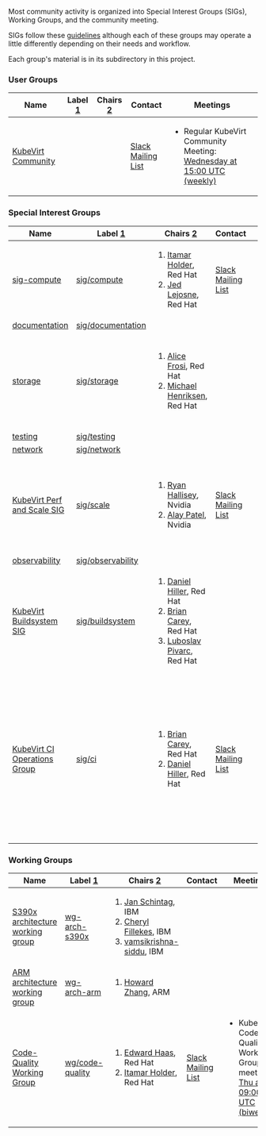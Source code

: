 
<!---
This is an autogenerated file!

Please do not edit this file directly, but instead make changes to the
sigs.yaml file in the project root.

To understand how this file is generated, see github.com/kubevirt/community/tree/main/generator/cmd/sigs/README.md
--->

Most community activity is organized into Special Interest Groups (SIGs),
Working Groups, and the community meeting.

SIGs follow these [guidelines](GOVERNANCE.md) although each of these groups may operate a little differently
depending on their needs and workflow.

Each group's material is in its subdirectory in this project.


### User Groups

| Name | Label [1] | Chairs [2] | Contact | Meetings |
|------|-----------|------------|---------|----------|
|[KubeVirt Community](kubevirt-community/charter.md) | | <ol></ol> |[Slack](virtualization)<br/> [Mailing List](https://groups.google.com/forum/#!forum/kubevirt-dev) |<ul><li>Regular KubeVirt Community Meeting: [ Wednesday at 15:00 UTC (weekly) ](https://zoom.us/j/92221936273)</li></ul> |




### Special Interest Groups

| Name | Label [1] | Chairs [2] | Contact | Meetings |
|------|-----------|------------|---------|----------|
|[sig-compute](sig-compute/charter.md) |[sig/compute](https://github.com/kubevirt/kubevirt/labels/sig/compute) | <ol><li>[Itamar Holder](https://github.com/iholder101), Red Hat</li><li>[Jed Lejosne](https://github.com/jean-edouard), Red Hat</li></ol> |[Slack](kubevirt-dev)<br/> [Mailing List](https://groups.google.com/forum/#!forum/kubevirt-dev) |<ul></ul> |
|[documentation](sig-documentation/charter.md) |[sig/documentation](https://github.com/kubevirt/kubevirt/labels/sig/documentation) |  | |<ul></ul> |
|[storage](sig-storage/charter.md) |[sig/storage](https://github.com/kubevirt/kubevirt/labels/sig/storage) | <ol><li>[Alice Frosi](https://github.com/alicefr), Red Hat</li><li>[Michael Henriksen](https://github.com/mhenriks), Red Hat</li></ol> | |<ul><li>KubeVirt Storage SIG Meeting: [ Monday at 1:00 PM UTC (bimonthly) ](https://zoom.us/j/97050528531)</li></ul> |
|[testing](sig-testing/charter.md) |[sig/testing](https://github.com/kubevirt/kubevirt/labels/sig/testing) |  | |<ul></ul> |
|[network](sig-network/charter.md) |[sig/network](https://github.com/kubevirt/kubevirt/labels/sig/network) |  | |<ul></ul> |
|[KubeVirt Perf and Scale SIG](sig-scale/charter.md) |[sig/scale](https://github.com/kubevirt/kubevirt/labels/sig/scale) | <ol><li>[Ryan Hallisey](https://github.com/rthallisey), Nvidia</li><li>[Alay Patel](https://github.com/alaypatel07), Nvidia</li></ol> |[Slack](kubevirt-dev)<br/> [Mailing List](https://groups.google.com/forum/#!forum/kubevirt-dev) |<ul><li>KubeVirt Perf and Scale SIG Meeting: [ Thursday at 14:00 UTC (bimonthy) ](https://zoom.us/j/3205945033)</li></ul> |
|[observability](sig-observability/charter.md) |[sig/observability](https://github.com/kubevirt/kubevirt/labels/sig/observability) |  | |<ul></ul> |
|[KubeVirt Buildsystem SIG](sig-buildsystem/charter.md) |[sig/buildsystem](https://github.com/kubevirt/kubevirt/labels/sig/buildsystem) | <ol><li>[Daniel Hiller](https://github.com/dhiller), Red Hat</li><li>[Brian Carey](https://github.com/brianmcarey), Red Hat</li><li>[Luboslav Pivarc](https://github.com/xpivarc), Red Hat</li></ol> | |<ul></ul> |
|[KubeVirt CI Operations Group](sig-ci/charter.md) |[sig/ci](https://github.com/kubevirt/kubevirt/labels/sig/ci) | <ol><li>[Brian Carey](https://github.com/brianmcarey), Red Hat</li><li>[Daniel Hiller](https://github.com/dhiller), Red Hat</li></ol> |[Slack](kubevirt-dev)<br/> [Mailing List](https://groups.google.com/forum/#!forum/kubevirt-dev) |<ul><li>KubeVirt CI Taskforce Sync meeting: [ Monday at 09:00 CET (weekly) ](https://zoom.us/j/96583958896)</li><li>KubeVirt tests quarantine catch-up: [ Wednesday at 08:45 CET (weekly) ](https://zoom.us/j/94552009485)</li></ul> |




### Working Groups

| Name | Label [1] | Chairs [2] | Contact | Meetings |
|------|-----------|------------|---------|----------|
|[S390x architecture working group](wg-arch-s390x/charter.md) |[wg-arch-s390x](https://github.com/kubevirt/kubevirt/labels/wg-arch-s390x) | <ol><li>[Jan Schintag](https://github.com/jschintag), IBM</li><li>[Cheryl Fillekes](https://github.com/cfilleke), IBM</li><li>[vamsikrishna-siddu](https://github.com/vamsikrishna-siddu), IBM</li></ol> | |<ul></ul> |
|[ARM architecture working group](wg-arch-arm/charter.md) |[wg-arch-arm](https://github.com/kubevirt/kubevirt/labels/wg-arch-arm) | <ol><li>[Howard Zhang](https://github.com/zhlhahaha), ARM</li></ol> | |<ul></ul> |
|[Code-Quality Working Group](wg-code-quality/charter.md) |[wg/code-quality](https://github.com/kubevirt/kubevirt/labels/wg/code-quality) | <ol><li>[Edward Haas](https://github.com/EdDev), Red Hat</li><li>[Itamar Holder](https://github.com/iholder101), Red Hat</li></ol> |[Slack](kubevirt-dev)<br/> [Mailing List](https://groups.google.com/forum/#!forum/kubevirt-dev) |<ul><li>KubeVirt Code-Quality Working Group meeting: [ Thu at 09:00 UTC (biweekly) ](https://zoom.us/j/93168599900)</li></ul> |





[1]: https://github.com/kubevirt/project-infra/blob/main/docs/labels.md
[2]: https://github.com/kubevirt/community/blob/main/membership_policy.md
